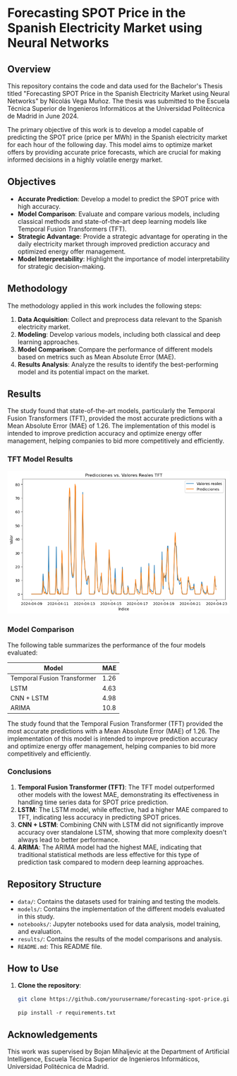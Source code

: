 # Forecasting SPOT Price in the Spanish Electricity Market using Neural Networks

## Overview

This repository contains the code and data used for the Bachelor's Thesis titled "Forecasting SPOT Price in the Spanish Electricity Market using Neural Networks" by Nicolás Vega Muñoz. The thesis was submitted to the Escuela Técnica Superior de Ingenieros Informáticos at the Universidad Politécnica de Madrid in June 2024.

The primary objective of this work is to develop a model capable of predicting the SPOT price (price per MWh) in the Spanish electricity market for each hour of the following day. This model aims to optimize market offers by providing accurate price forecasts, which are crucial for making informed decisions in a highly volatile energy market.

## Objectives

- **Accurate Prediction**: Develop a model to predict the SPOT price with high accuracy.
- **Model Comparison**: Evaluate and compare various models, including classical methods and state-of-the-art deep learning models like Temporal Fusion Transformers (TFT).
- **Strategic Advantage**: Provide a strategic advantage for operating in the daily electricity market through improved prediction accuracy and optimized energy offer management.
- **Model Interpretability**: Highlight the importance of model interpretability for strategic decision-making.

## Methodology

The methodology applied in this work includes the following steps:

1. **Data Acquisition**: Collect and preprocess data relevant to the Spanish electricity market.
2. **Modeling**: Develop various models, including both classical and deep learning approaches.
3. **Model Comparison**: Compare the performance of different models based on metrics such as Mean Absolute Error (MAE).
4. **Results Analysis**: Analyze the results to identify the best-performing model and its potential impact on the market.

## Results

The study found that state-of-the-art models, particularly the Temporal Fusion Transformers (TFT), provided the most accurate predictions with a Mean Absolute Error (MAE) of 1.26. The implementation of this model is intended to improve prediction accuracy and optimize energy offer management, helping companies to bid more competitively and efficiently.

### TFT Model Results

![TFT Model Results](https://github.com/MrGG14/Electricity-Price-Forecast-NN/blob/main/predictions/test_tft.png)

### Model Comparison

The following table summarizes the performance of the four models evaluated:

| Model                       | MAE  |
|-----------------------------|------|
| Temporal Fusion Transformer | 1.26 |
| LSTM                        | 4.63 |
| CNN + LSTM                  | 4.98 |
| ARIMA                       | 10.8 |

The study found that the Temporal Fusion Transformer (TFT) provided the most accurate predictions with a Mean Absolute Error (MAE) of 1.26. The implementation of this model is intended to improve prediction accuracy and optimize energy offer management, helping companies to bid more competitively and efficiently.

### Conclusions

1. **Temporal Fusion Transformer (TFT)**: The TFT model outperformed other models with the lowest MAE, demonstrating its effectiveness in handling time series data for SPOT price prediction.
2. **LSTM**: The LSTM model, while effective, had a higher MAE compared to TFT, indicating less accuracy in predicting SPOT prices.
3. **CNN + LSTM**: Combining CNN with LSTM did not significantly improve accuracy over standalone LSTM, showing that more complexity doesn't always lead to better performance.
4. **ARIMA**: The ARIMA model had the highest MAE, indicating that traditional statistical methods are less effective for this type of prediction task compared to modern deep learning approaches.

## Repository Structure

- `data/`: Contains the datasets used for training and testing the models.
- `models/`: Contains the implementation of the different models evaluated in this study.
- `notebooks/`: Jupyter notebooks used for data analysis, model training, and evaluation.
- `results/`: Contains the results of the model comparisons and analysis.
- `README.md`: This README file.

## How to Use

1. **Clone the repository**:
   ```sh
   git clone https://github.com/yourusername/forecasting-spot-price.git
   ```
   ```
   pip install -r requirements.txt
   ```
## Acknowledgements
This work was supervised by Bojan Mihaljevic at the Department of Artificial Intelligence, Escuela Técnica Superior de Ingenieros Informáticos, Universidad Politécnica de Madrid.
